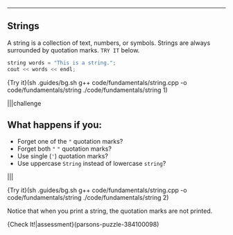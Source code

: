 ---

## Strings
A string is a collection of text, numbers, or symbols. Strings are always surrounded by quotation marks. `TRY IT` below.

```c++
string words = "This is a string.";
cout << words << endl;
```

{Try it}(sh .guides/bg.sh g++ code/fundamentals/string.cpp -o code/fundamentals/string ./code/fundamentals/string 1)

|||challenge
## What happens if you:
* Forget one of the `"` quotation marks?
* Forget both `"` `"` quotation marks?
* Use single (`'`) quotation marks?
* Use uppercase `String` instead of lowercase `string`?

|||

{Try it}(sh .guides/bg.sh g++ code/fundamentals/string.cpp -o code/fundamentals/string ./code/fundamentals/string 2)

Notice that when you print a string, the quotation marks are not printed.

{Check It!|assessment}(parsons-puzzle-384100098)
